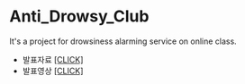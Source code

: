# Anti_Drowsy_Club
It's a project for drowsiness alarming service on online class.

* 발표자료 <a href="https://github.com/LeeSangMin96/Anti_Drowsy_Club/blob/master/%EB%AF%B8%EB%8B%88%ED%94%84%EB%A1%9C%EC%A0%9D%ED%8A%B8%20%EB%B3%B4%EA%B3%A0%EC%84%9C%20(1).pdf">[CLICK]</a>
* 발표영상 <a href="">[CLICK]</a>
